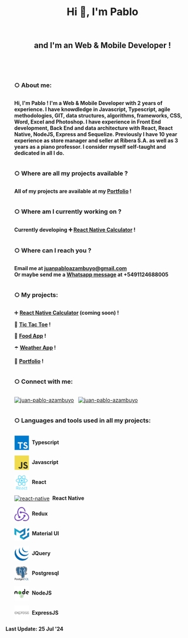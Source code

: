 <div id="user-content-toc" align="center">
  <ul>
    <summary><h1 style="display: inline-block">Hi 👋, I'm Pablo</h1></summary>
  </ul>
</div>
<div id="user-content-toc" align="center">
  <ul>
    <summary><h2 style="display: inline-block">and I'm an Web & Mobile Developer !</h2></summary>
  </ul>
</div>
<br>
<div id="user-content-toc" align="left">
  <ul>
    <h3 style="display: inline-block">○ About me:</h3>
  </ul>
</div>
<ul>
  <summary>
    <b>
      Hi, I'm Pablo ! I'm a Web & Mobile Developer with 2 years of experience. I have knowdledge in Javascript, Typescript, agile methodologies, GIT,
      data structures, algorithms, frameworks, CSS, Word, Excel and Photoshop. I have experience in Front End development, Back End and data architecture
      with React, React Native, NodeJS, Express and Sequelize. Previously I have 10 year experience as store manager and seller at Ribera S.A. as well as 3 years as a
      piano professor. I consider myself self-taught and dedicated in all I do.
    </b>
  </summary>
</ul>
<div id="user-content-toc" align="left">
  <ul>
    <h3 style="display: inline-block">○ Where are all my projects available ?</h3>
  </ul>
</div>
<ul>
  <summary>
    <b>All of my projects are available at my
    <a href="https://pabloaza89.github.io/portfolio">
      Portfolio
    </a>
    &#8203;&nbsp;&#8203;!</b>
  </summary>
</ul>
<div id="user-content-toc" align="left">
  <ul>
    <h3 style="display: inline-block">○ Where am I currently working on ?</h3>
  </ul>
</div>
<ul>
  <summary>    
    <b>
      Currently developing ➕
      <a href="https://github.com/PabloAza89/react-native-calculator">
        React Native Calculator
      </a>
      &#8203;&nbsp;&#8203;!
    </b>    
  </summary>
</ul>
<div id="user-content-toc" align="left">
  <ul>
    <h3 style="display: inline-block">○ Where can I reach you ?</h3>
  </ul>
</div>
<ul>
  <summary>
    <b>
      Email me at
      <a href="mailto:juanpabloazambuyo@gmail.com" target="blank">
        juanpabloazambuyo@gmail.com
      </a>
    </b>
  </summary>
  <summary>
    <b>
      Or maybe send me a 
      <a href="https://wa.me/5491124688005?text=Hi,%20I'm%20interested%20in%20your%20web%20projects" target="blank">
        Whatsapp message
      </a>
      &#8203;&nbsp;&#8203;at +5491124688005
    </b>
  </summary>
</ul>
<div id="user-content-toc" align="left">
  <ul>
    <h3 style="display: inline-block">○ My projects:</h3>
  </ul>
</div>
<ul>
  <summary>    
    ➕
    <b>
      <a href='#' onclick="event.preventDefault()">
        React Native Calculator
      </a>
      &#8203;&nbsp;&#8203;(coming soon) !
    </b>
  </summary>
</ul>
<ul>
  <summary>    
    🎲
    <b>
      <a href="https://pabloaza89.github.io/tictactoe">
        Tic Tac Toe
      </a>
      &#8203;&nbsp;&#8203;!
    </b>
  </summary>
</ul>
<ul>
  <summary>    
    🥕
    <b>
      <a href="https://pabloaza89.github.io/PI-Food-GH">
        Food App
      </a>
      &#8203;&nbsp;&#8203;!
    </b>    
  </summary>
</ul>
<ul>
  <summary>
    ☂️
    <b>
      <a href="https://pabloaza89.github.io/weather-app">
        Weather App
      </a>
      &#8203;&nbsp;&#8203;!
    </b>
  </summary>
</ul>
<ul>
  <summary>
    💼
    <b>
      <a href="https://pabloaza89.github.io/portfolio">
        Portfolio
      </a>
      &#8203;&nbsp;&#8203;!
    </b>
  </summary>
</ul>

<div id="user-content-toc" align="left">
  <ul>
    <h3 style="display: inline-block">○ Connect with me:</h3>
  </ul>
</div>
<ul>
  <summary>
    <a href="https://linkedin.com/in/juan-pablo-azambuyo" target="blank">
      <img align="center" src="https://raw.githubusercontent.com/rahuldkjain/github-profile-readme-generator/master/src/images/icons/Social/linked-in-alt.svg" alt="juan-pablo-azambuyo" height="30" width="40" />
    </a>
    &#8203;&nbsp;&nbsp;&nbsp;&#8203;
    <a href="mailto:juanpabloazambuyo@gmail.com" target="blank">
      <img align="center" src="https://upload.wikimedia.org/wikipedia/commons/7/7e/Gmail_icon_%282020%29.svg" alt="juan-pablo-azambuyo" height="30" width="40" />
    </a>
  </summary>
</ul>
<div id="user-content-toc" align="left">
  <ul>
    <h3 style="display: inline-block">○ Languages and tools used in all my projects:</h3>
  </ul>
</div>
<ul>
  <summary>
    <a href="https://typescriptlang.org/">
      <img align="center" src="https://raw.githubusercontent.com/devicons/devicon/master/icons/typescript/typescript-original.svg" alt="typescript" width="40" height="40"/>
    </a>
    &#8203;&nbsp;&nbsp;&#8203;<b>Typescript</b>
  </summary>
</ul>
<ul>
  <summary>
    <a href="https://developer.mozilla.org/en-US/docs/Web/JavaScript">
      <img align="center" src="https://raw.githubusercontent.com/devicons/devicon/master/icons/javascript/javascript-original.svg" alt="javascript" width="40" height="40"/>
    </a>
    &#8203;&nbsp;&nbsp;&#8203;<b>Javascript</b>
  </summary>
</ul>
<ul>
  <summary>
    <a href="https://react.dev">
      <img align="center" src="https://raw.githubusercontent.com/devicons/devicon/master/icons/react/react-original-wordmark.svg" alt="react" width="40" height="40"/>
    </a>
    &#8203;&nbsp;&nbsp;&#8203;<b>React</b>
  </summary>
</ul>
<ul>
  <summary>
    <a href="https://reactnative.dev">
      <img align="center" src="https://cdn.worldvectorlogo.com/logos/react-native-1.svg" alt="react-native" width="40" height="40"/>
    </a>
    &#8203;&nbsp;&nbsp;&#8203;<b>React Native</b>
  </summary>
</ul>
<ul>
  <summary>
    <a href="https://redux.js.org">
      <img align="center" src="https://raw.githubusercontent.com/devicons/devicon/master/icons/redux/redux-original.svg" alt="redux" width="40" height="40"/>
    </a>
    &#8203;&nbsp;&nbsp;&#8203;<b>Redux</b>
  </summary>
</ul>
<ul>
  <summary>
    <a href="https://mui.com/">
      <img align="center" src="https://raw.githubusercontent.com/devicons/devicon/master/icons/materialui/materialui-original.svg" alt="redux" width="40" height="40"/>
    </a>
    &#8203;&nbsp;&nbsp;&#8203;<b>Material UI</b>
  </summary>
</ul>
<ul>
  <summary>
    <a href="https://jquery.com">
      <img align="center" src="https://raw.githubusercontent.com/devicons/devicon/master/icons/jquery/jquery-original.svg" alt="jquery" width="40" height="40"/>
    </a>
    &#8203;&nbsp;&nbsp;&#8203;<b>JQuery</b>
  </summary>
</ul>
<ul>
  <summary>
    <a href="https://postgresql.org">
      <img align="center" src="https://raw.githubusercontent.com/devicons/devicon/master/icons/postgresql/postgresql-original-wordmark.svg" alt="postgresql" width="40" height="40"/>
    </a>
    &#8203;&nbsp;&nbsp;&#8203;<b>Postgresql</b>
  </summary>
</ul>
<ul>
  <summary>
    <a href="https://nodejs.org" target="_blank">
      <img align="center" src="https://raw.githubusercontent.com/devicons/devicon/master/icons/nodejs/nodejs-original-wordmark.svg" alt="nodejs" width="40" height="40"/>
    </a>
    &#8203;&nbsp;&nbsp;&#8203;<b>NodeJS</b>
  </summary>
</ul>
<ul>
  <summary>
    <a href="https://expressjs.com" target="_blank" rel="noopener noreferrer">
      <img align="center" src="https://raw.githubusercontent.com/devicons/devicon/master/icons/express/express-original-wordmark.svg" alt="express" width="40" height="40">
      </img>
    </a>
    &#8203;&nbsp;&nbsp;&#8203;<b>ExpressJS</b>
  </summary>
</ul>

<b>Last Update: 25 Jul '24</b>
